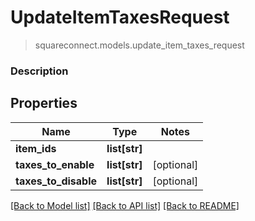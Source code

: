 # UpdateItemTaxesRequest
> squareconnect.models.update_item_taxes_request

### Description



## Properties
Name | Type | Notes
------------ | ------------- | -------------
**item_ids** | **list[str]** | 
**taxes_to_enable** | **list[str]** | [optional] 
**taxes_to_disable** | **list[str]** | [optional] 

[[Back to Model list]](../README.md#documentation-for-models) [[Back to API list]](../README.md#documentation-for-api-endpoints) [[Back to README]](../README.md)


